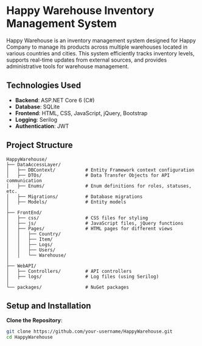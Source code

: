 ﻿
# Happy Warehouse Inventory Management System

Happy Warehouse is an inventory management system designed for Happy Company to manage its products across multiple warehouses located in various countries and cities. This system efficiently tracks inventory levels, supports real-time updates from external sources, and provides administrative tools for warehouse management.

## Technologies Used

- **Backend**: ASP.NET Core 6 (C#)
- **Database**: SQLite
- **Frontend**: HTML, CSS, JavaScript, jQuery, Bootstrap
- **Logging**: Serilog
- **Authentication**: JWT

## Project Structure

```
HappyWarehouse/
├── DataAccessLayer/
│   ├── DBContext/           # Entity Framework context configuration
│   ├── DTOs/                # Data Transfer Objects for API communication
│   ├── Enums/               # Enum definitions for roles, statuses, etc.
│   ├── Migrations/          # Database migrations
│   ├── Models/              # Entity models
│
├── FrontEnd/
│   ├── css/                 # CSS files for styling
│   ├── js/                  # JavaScript files, jQuery functions
│   ├── Pages/               # HTML pages for different views
│   │   ├── Country/
│   │   ├── Item/
│   │   ├── Logs/
│   │   ├── Users/
│   │   └── Warehouse/
│
├── WebAPI/
│   ├── Controllers/         # API controllers
│   ├── logs/                # Log files (using Serilog)
│
└── packages/                # NuGet packages
```

## Setup and Installation

**Clone the Repository**:
   ```bash
   git clone https://github.com/your-username/HappyWarehouse.git
   cd HappyWarehouse
   ```